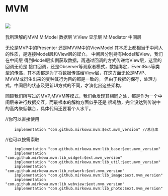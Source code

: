 # MVM
[![](https://jitpack.io/v/mirkowu/mvm.svg)](https://jitpack.io/#mirkowu/mvm)
-----------------------------------
我所理解的MVM
M:Model 数据层
V:View 显示层
M:Mediator 中间层


无论是MVP中的Presenter 还是MVVM中的ViewModel 其本质上都相当于中间人的性质，是连接Model层和View层的媒介。
中间层分别持有Model和View，我们在中间层 得到Model层实例获取数据，再通过回调的方式传递给View层，这里的回调无论是
接口回调，还是Observer等观察者模式，数据绑定，EventBus等类型的传递，其本质都是为了将数据传递给View层，在这方面无论是MVP、
MVVM或衍生出来的变种其行为目的都是一致的。
但由于数据的保存，处理方式，中间层的状态及更新UI方式的不同，才演化出这些架构。

回顾我们所写过的MVP,MVVM等模式，我们会发现其相同之处，都是作为一个中间层来进行数据交互，而最根本的解构方面似乎还是
很鸡肋，完全没达到传说中的高内聚低耦合，具体代码还要看个人水平。

//你可以直接使用
```
    implementation "com.github.mirkowu:mvm:$ext.mvm_version" //总仓库

```
//也可以按需索取
```
    implementation "com.github.mirkowu.mvm:lib_base:$ext.mvm_version"
    implementation "com.github.mirkowu.mvm:lib_widget:$ext.mvm_version"
    implementation "com.github.mirkowu.mvm:lib_util:$ext.mvm_version"
    implementation "com.github.mirkowu.mvm:lib_network:$ext.mvm_version"
    implementation "com.github.mirkowu.mvm:lib_image:$ext.mvm_version"
    implementation "com.github.mirkowu.mvm:lib_webview:$ext.mvm_version"
    implementation "com.github.mirkowu.mvm:lib_photo:$ext.mvm_version"
```


